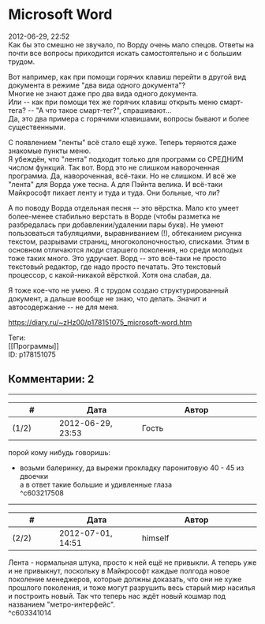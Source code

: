 Microsoft Word
==============

  
2012-06-29, 22:52  
 Как бы это смешно не звучало, по Ворду очень мало спецов. Ответы на почти все вопросы приходится искать самостоятельно и с большим трудом.   
   
 Вот например, как при помощи горячих клавиш перейти в другой вид документа в режиме "два вида одного документа"?   
 Многие не знают даже про два вида одного документа.   
 Или -- как при помощи тех же горячих клавиш открыть меню смарт-тега? -- "А что такое смарт-тег?", спрашивают...   
 Да, это два примера с горячими клавишами, вопросы бывают и более существенными.   
   
 С появлением "ленты" всё стало ещё хуже. Теперь теряются даже знакомые пункты меню.   
 Я убеждён, что "лента" подходит только для программ со СРЕДНИМ числом функций. Так вот. Ворд это не слишком навороченная программа. Да, навороченная, всё-таки. Но не слишком. И всё же "лента" для Ворда уже тесна. А для Пэйнта велика. И всё-таки Майкрософт пихает ленту и туда и туда. Они больные, что ли?   
   
 А по поводу Ворда отдельная песня -- это вёрстка. Мало кто умеет более-менее стабильно верстать в Ворде (чтобы разметка не разбредалась при добавлении/удалении пары букв). Не умеют пользоваться табуляциями, выравниванием (!), обтеканием рисунка текстом, разрывами страниц, многоколоночностью, списками. Этим в основном отличаются люди старшего поколения, но среди молодых тоже таких много. Это удручает. Ворд -- это всё-таки не просто текстовый редактор, где надо просто печатать. Это текстовый процессор, с какой-никакой вёрсткой. Хотя она слабая, да.   
   
 Я тоже кое-что не умею. Я с трудом создаю структурированный документ, а дальше вообще не знаю, что делать. Значит и автосодержание -- не для меня.   
  
<https://diary.ru/~zHz00/p178151075_microsoft-word.htm>  
  
Теги:  
[[Программы]]  
ID: p178151075  


Комментарии: 2
--------------

  


---



|         #         |              Дата              |                     Автор                     |           ID           |
| --- | --- | --- | --- |
| (1/2) | 2012-06-29, 23:53 | Гость | c603217508 |

  
 порой кому нибудь говоришь:   
 - возьми балеринку, да вырежи прокладку паронитовую 40 - 45 из двоечки   
 а в ответ такие большие и удивленные глаза   
 ^c603217508

---



|         #         |              Дата              |                     Автор                     |           ID           |
| --- | --- | --- | --- |
| (2/2) | 2012-07-01, 14:51 | himself | c603341014 |

  
 Лента - нормальная штука, просто к ней ещё не привыкли. А теперь уже и не привыкнут, поскольку в Майкрософт каждые полгода новое поколение менеджеров, которые должны доказать, что они не хуже прошлого поколения, и тоже могут разрушить весь старый мир насилья и построить новый. Так что теперь нас ждёт новый кошмар под названием "метро-интерфейс".   
 ^c603341014